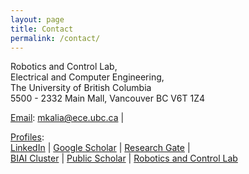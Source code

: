 ```yaml
---
layout: page
title: Contact
permalink: /contact/
---
```

Robotics and Control Lab,  
Electrical and Computer Engineering,   
The University of British Columbia  
5500 - 2332 Main Mall, Vancouver BC V6T 1Z4  

<u>Email</u>: [mkalia@ece.ubc.ca](mailto:mkalia@ece.ubc.ca) | 

<u>Profiles</u>:  
[LinkedIn](https://www.linkedin.com/in/megha-kalia/) |
[Google Scholar](https://scholar.google.com/citations?user=eoCliRUAAAAJ&hl=en) |
[Research Gate](https://www.researchgate.net/profile/Megha-Kalia) |  
[BIAI Cluster](https://bmiai.ubc.ca/people/megha-kalia) | 
[Public Scholar](https://www.grad.ubc.ca/campus-community/meet-our-students/kalia-megha) | 
[Robotics and Control Lab](http://rcl.ece.ubc.ca/people/) 
